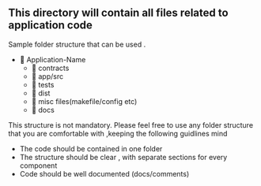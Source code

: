 ## This directory will contain all files related to application code 

Sample folder structure that can be used .
- 📁 Application-Name
  - 📁 contracts
  - 📁 app/src
  - 📁 tests
  - 📁 dist
  - 📄  misc files(makefile/config etc)
  - 📁 docs  
    

This structure is not mandatory. Please feel free to use any folder structure that you are comfortable with ,keeping the following guidlines mind
- The code should be contained in one folder
- The structure should be clear , with separate sections for every component
- Code should be well documented (docs/comments)